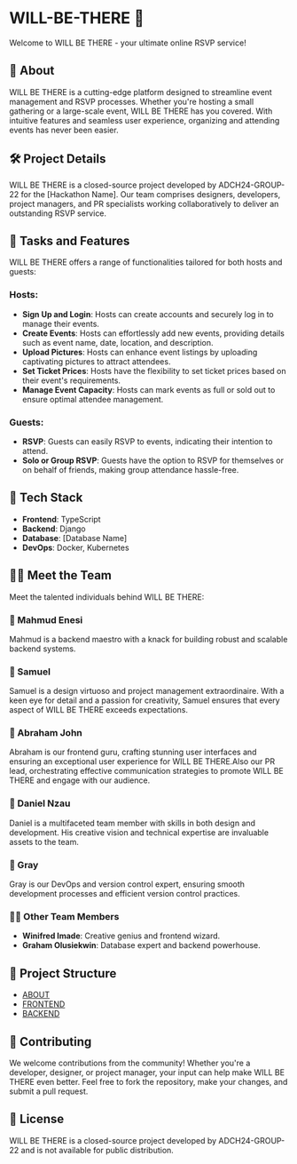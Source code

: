# WILL-BE-THERE 🎉

Welcome to WILL BE THERE - your ultimate online RSVP service!

## 🚀 About

WILL BE THERE is a cutting-edge platform designed to streamline event management and RSVP processes. Whether you're hosting a small gathering or a large-scale event, WILL BE THERE has you covered. With intuitive features and seamless user experience, organizing and attending events has never been easier.

## 🛠️ Project Details

WILL BE THERE is a closed-source project developed by ADCH24-GROUP-22 for the [Hackathon Name]. Our team comprises designers, developers, project managers, and PR specialists working collaboratively to deliver an outstanding RSVP service.

## 📝 Tasks and Features

WILL BE THERE offers a range of functionalities tailored for both hosts and guests:

### Hosts:
- **Sign Up and Login**: Hosts can create accounts and securely log in to manage their events.
- **Create Events**: Hosts can effortlessly add new events, providing details such as event name, date, location, and description.
- **Upload Pictures**: Hosts can enhance event listings by uploading captivating pictures to attract attendees.
- **Set Ticket Prices**: Hosts have the flexibility to set ticket prices based on their event's requirements.
- **Manage Event Capacity**: Hosts can mark events as full or sold out to ensure optimal attendee management.

### Guests:
- **RSVP**: Guests can easily RSVP to events, indicating their intention to attend.
- **Solo or Group RSVP**: Guests have the option to RSVP for themselves or on behalf of friends, making group attendance hassle-free.

## 🎨 Tech Stack

- **Frontend**: TypeScript
- **Backend**: Django
- **Database**: [Database Name]
- **DevOps**: Docker, Kubernetes

## 👨‍💼 Meet the Team

Meet the talented individuals behind WILL BE THERE:

### 👨 Mahmud Enesi
Mahmud is a backend maestro with a knack for building robust and scalable backend systems.

### 👨 Samuel
Samuel is a design virtuoso and project management extraordinaire. With a keen eye for detail and a passion for creativity, Samuel ensures that every aspect of WILL BE THERE exceeds expectations.

### 👨 Abraham John
Abraham is our frontend guru, crafting stunning user interfaces and ensuring an exceptional user experience for WILL BE THERE.Also our PR lead, orchestrating effective communication strategies to promote WILL BE THERE and engage with our audience.

### 👨 Daniel Nzau
Daniel is a multifaceted team member with skills in both design and development. His creative vision and technical expertise are invaluable assets to the team.

### 👨 Gray
Gray is our DevOps and version control expert, ensuring smooth development processes and efficient version control practices.

### 👨‍💻 Other Team Members
- **Winifred Imade**: Creative genius and frontend wizard.
- **Graham Olusiekwin**: Database expert and backend powerhouse.

## 🚧 Project Structure

- [ABOUT](./project%20structures)
- [FRONTEND](./Frontend-React/)
- [BACKEND](./backend/)

## 🤝 Contributing

We welcome contributions from the community! Whether you're a developer, designer, or project manager, your input can help make WILL BE THERE even better. Feel free to fork the repository, make your changes, and submit a pull request.

## 📝 License

WILL BE THERE is a closed-source project developed by ADCH24-GROUP-22 and is not available for public distribution.


